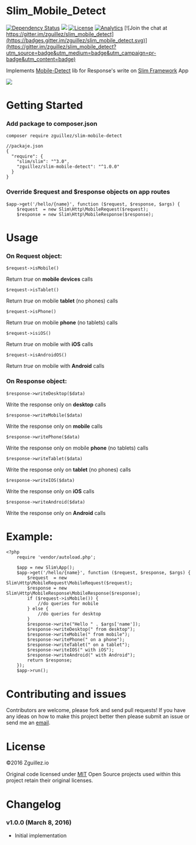 # Slim\_Mobile\_Detect

[![Dependency Status](https://gemnasium.com/zguillez/slim_mobile_detect.svg)](https://gemnasium.com/zguillez/slim_mobile_detect)
![](https://reposs.herokuapp.com/?path=zguillez/slim_mobile_detect)
[![License](http://img.shields.io/:license-mit-blue.svg)](http://doge.mit-license.org)
[![Analytics](https://ga-beacon.appspot.com/UA-1125217-30/zguillez/slim_mobile_detect?pixel)](https://github.com/igrigorik/ga-beacon)
[![Join the chat at https://gitter.im/zguillez/slim_mobile_detect](https://badges.gitter.im/zguillez/slim_mobile_detect.svg)](https://gitter.im/zguillez/slim_mobile_detect?utm_source=badge&utm_medium=badge&utm_campaign=pr-badge&utm_content=badge)

Implements [Mobile-Detect](https://github.com/serbanghita/Mobile-Detect) lib for Response's write on [Slim Framework](http://www.slimframework.com/) App

![](https://camo.githubusercontent.com/c76a63e16c7bc3ebf76cb8897d456a6aacc63053/687474703a2f2f64656d6f2e6d6f62696c656465746563742e6e65742f6c6f676f2d6769746875622e706e67)

# Getting Started

### Add package to composer.json

`composer require zguillez/slim-mobile-detect`

	//packaje.json
	{
	  "require": {
	    "slim/slim": "^3.0",
	    "zguillez/slim-mobile-detect": "^1.0.0"
	  }
	}
	
### Override $request and $response objects on app routes

	$app->get('/hello/{name}', function ($request, $response, $args) {
		$request  = new Slim\Http\MobileRequest($request);
		$response = new Slim\Http\MobileResponse($response);
		
# Usage

### On Request object:

	$request->isMobile()
Return *true* on **mobile devices** calls

	$request->isTablet()
Return *true* on mobile **tablet** (no phones) calls

	$request->isPhone()
Return *true* on mobile **phone** (no tablets) calls

	$request->isiOS()
Return *true* on mobile with **iOS** calls

	$request->isAndroidOS()
Return *true* on mobile with **Android** calls


### On Response object:

	$response->writeDesktop($data)
Write the response only on **desktop** calls

	$response->writeMobile($data)
Write the response only on **mobile** calls

	$response->writePhone($data)
Write the response only on mobile **phone** (no tablets) calls

	$response->writeTablet($data)
Write the response only on **tablet** (no phones) calls

	$response->writeIOS($data)
Write the response only on **iOS** calls

	$response->writeAndroid($data)
Write the response only on **Android** calls

# Example:

	<?php
		require 'vendor/autoload.php';
		
		$app = new Slim\App();
		$app->get('/hello/{name}', function ($request, $response, $args) {
			$request  = new Slim\Http\MobileRequest\MobileRequest($request);
			$response = new Slim\Http\MobileResponse\MobileResponse($response);
			if ($request->isMobile()) {
				//do queries for mobile
			} else {
				//do queries for desktop
			}
			$response->write("Hello " . $args['name']);
			$response->writeDesktop(" from desktop");
			$response->writeMobile(" from mobile");
			$response->writePhone(" on a phone");
			$response->writeTablet(" on a tablet");
			$response->writeIOS(" with iOS");
			$response->writeAndroid(" with Android");
			return $response;
		});
		$app->run();

# Contributing and issues

Contributors are welcome, please fork and send pull requests! If you have any ideas on how to make this project better then please submit an issue or send me an [email](mailto:mail@zguillez.io).

# License

©2016 Zguillez.io

Original code licensed under [MIT](https://en.wikipedia.org/wiki/MIT_License) Open Source projects used within this project retain their original licenses.

# Changelog

### v1.0.0 (March 8, 2016) 

* Initial implementation





